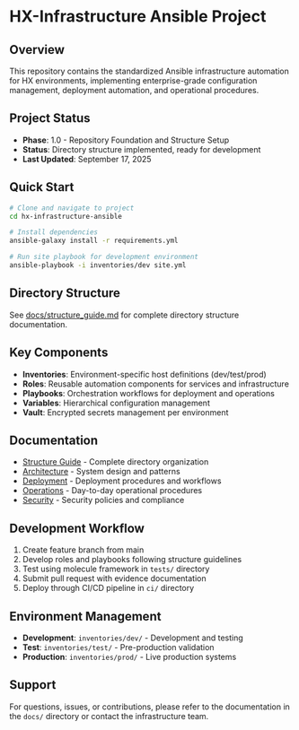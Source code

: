 
# HX-Infrastructure Ansible Project

## Overview
This repository contains the standardized Ansible infrastructure automation for HX environments, implementing enterprise-grade configuration management, deployment automation, and operational procedures.

## Project Status
- **Phase**: 1.0 - Repository Foundation and Structure Setup
- **Status**: Directory structure implemented, ready for development
- **Last Updated**: September 17, 2025

## Quick Start
```bash
# Clone and navigate to project
cd hx-infrastructure-ansible

# Install dependencies
ansible-galaxy install -r requirements.yml

# Run site playbook for development environment
ansible-playbook -i inventories/dev site.yml
```

## Directory Structure
See [docs/structure_guide.md](docs/structure_guide.md) for complete directory structure documentation.

## Key Components
- **Inventories**: Environment-specific host definitions (dev/test/prod)
- **Roles**: Reusable automation components for services and infrastructure
- **Playbooks**: Orchestration workflows for deployment and operations
- **Variables**: Hierarchical configuration management
- **Vault**: Encrypted secrets management per environment

## Documentation
- [Structure Guide](docs/structure_guide.md) - Complete directory organization
- [Architecture](docs/architecture/) - System design and patterns
- [Deployment](docs/deployment/) - Deployment procedures and workflows
- [Operations](docs/operations/) - Day-to-day operational procedures
- [Security](docs/security/) - Security policies and compliance

## Development Workflow
1. Create feature branch from main
2. Develop roles and playbooks following structure guidelines
3. Test using molecule framework in `tests/` directory
4. Submit pull request with evidence documentation
5. Deploy through CI/CD pipeline in `ci/` directory

## Environment Management
- **Development**: `inventories/dev/` - Development and testing
- **Test**: `inventories/test/` - Pre-production validation
- **Production**: `inventories/prod/` - Live production systems

## Support
For questions, issues, or contributions, please refer to the documentation in the `docs/` directory or contact the infrastructure team.
